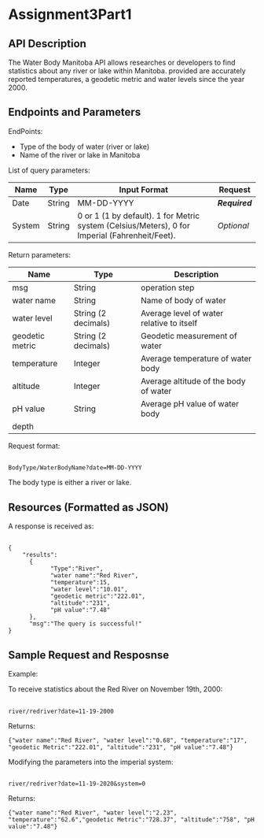 # Assignment3Part1
## API Description  
The Water Body Manitoba API allows researches or developers to find statistics about any river or lake within Manitoba.
provided are accurately reported temperatures, a geodetic metric and water levels since the year 2000.

## Endpoints and Parameters

EndPoints:
- Type of the body of water (river or lake)
- Name of the river or lake in Manitoba

List of query parameters:  

|Name|Type|Input Format |Request|
| ---- | ---- | ---- | ---- |
|Date |String |MM-DD-YYYY| ***Required***|
|System |String| 0 or 1 (1 by default). 1 for Metric system (Celsius/Meters), 0 for Imperial (Fahrenheit/Feet). |*Optional*|

Return parameters:

|Name|Type|Description|
| ---- | ---- | ---- |
|msg|String|operation step
|water name| String |Name of body of water
|water level |String (2 decimals)|Average level of water relative to itself
|geodetic metric|String (2 decimals)|Geodetic measurement of water
|temperature |Integer|Average temperature of water body
|altitude |Integer|Average altitude of the body of water
|pH value |String|Average pH value of water body
|depth|

Request format:
##
    BodyType/WaterBodyName?date=MM-DD-YYYY
    
The body type is either a river or lake.

## Resources (Formatted as JSON)  

A response is received as:
##
```
{
    "results":
      {
            "Type":"River",
            "water name":"Red River",
            "temperature":15,
            "water level":"10.01",
            "geodetic metric":"222.01",
            "altitude":"231",
            "pH value":"7.48"
      },
      "msg":"The query is successful!"
}
```

## Sample Request and Resposnse 

Example:

To receive statistics about the Red River on November 19th, 2000:
##
    river/redriver?date=11-19-2000
    
Returns:
    
    {"water name":"Red River", "water level":"0.68", "temperature":"17", "geodetic Metric":"222.01", "altitude":"231", "pH value":"7.48"}
    
Modifying the parameters into the imperial system:
##
    river/redriver?date=11-19-2020&system=0
    
Returns:

    {"water name":"Red River", "water level":"2.23", "temperature":"62.6","geodetic Metric":"728.37", "altitude":"758", "pH value":"7.48"}
